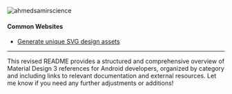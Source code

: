 <p align="left"> <img src="https://komarev.com/ghpvc/?username=ahmedsamirscience&label=Profile%20views&color=0e75b6&style=flat" alt="ahmedsamirscience" /> </p>

#### Common Websites
- [Generate unique SVG design assets](https://haikei.app/)
  
---

This revised README provides a structured and comprehensive overview of Material Design 3 references for Android developers, organized by category and including links to relevant documentation and external resources. Let me know if you need any further adjustments or additions!






 


 
